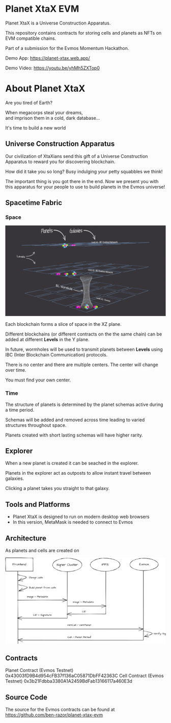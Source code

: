 # Planet XtaX EVM

Planet XtaX is a Universe Construction Apparatus.  

This repository contains contracts for storing cells and planets as NFTs on EVM compatible chains.

Part of a submission for the Evmos Momentum Hackathon.

Demo App: https://planet-xtax.web.app/

Demo Video: https://youtu.be/yhMh5ZXTop0

# About Planet XtaX 

Are you tired of Earth?  

When megacorps steal your dreams,  
and imprison them in a cold, dark database...  

It's time to build a new world

## Universe Construction Apparatus

Our civilization of XtaXians send this gift of a Universe Construction Apparatus to reward you for discovering blockchain.

How did it take you so long? Busy indulging your petty squabbles we think!

The important thing is you got there in the end. Now we present you with this apparatus for your people to use to build planets in the Evmos universe!

## Spacetime Fabric

### Space

![Universe Structure](https://raw.githubusercontent.com/ben-razor/planet-xtax-evm/main/assets/images/infographic/structure-simple-small-1.png)

Each blockchain forms a slice of space in the XZ plane.  

Different blockchains (or different contracts on the the same chain) can be added at different **Levels** in the Y plane.  

In future, wormholes will be used to transmit planets between **Levels** using IBC (Inter Blockchain Communication) protocols.

There is no center and there are multiple centers. The center will change over time.

You must find your own center.

### Time

The structure of planets is determined by the planet schemas active during a time period.  

Schemas will be added and removed across time leading to varied structures throughout space.  

Planets created with short lasting schemas will have higher rarity.  

## Explorer

When a new planet is created it can be seached in the explorer.

Planets in the explorer act as outposts to allow instant travel between galaxies.

Clicking a planet takes you straight to that galaxy.

## Tools and Platforms

* Planet XtaX is designed to run on modern desktop web browsers
* In this version, MetaMask is needed to connect to Evmos

## Architecture

As planets and cells are created on 

![System Architecture](https://raw.githubusercontent.com/ben-razor/planet-xtax-evm/main/assets/images/infographic/mint-overview.png)

## Contracts

Planet Contract (Evmos Testnet) 0x43003fD9B4d954cFB37f136aC05871DbFF42363C
Cell Contract (Evmos Testnet)   0x3b21Fdbba3380A1A2459BdFab13166117a460E3d

## Source Code

The source for the Evmos contracts can be found at https://github.com/ben-razor/planet-xtax-evm